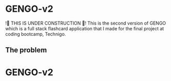 # GENGO-v2

!🚧 THIS IS UNDER CONSTRUCTION 🚧!
This is the second version of GENGO which is a full stack flashcard application that I made for the final project at coding bootcamp, Technigo.

## The problem

# GENGO-v2
